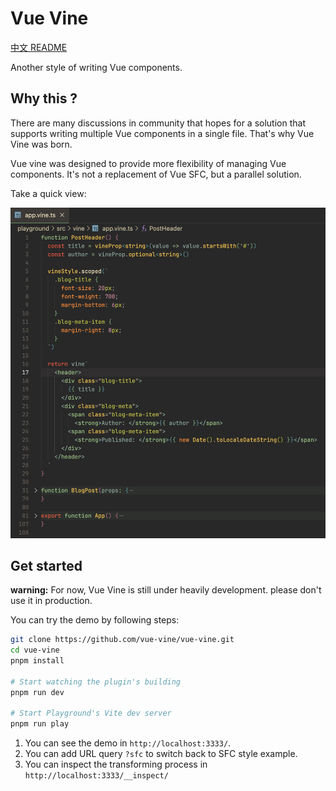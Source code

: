 # Vue Vine

[中文 README](./README-CN.md)

Another style of writing Vue components.

## Why this ?

There are many discussions in community that hopes for a solution that supports writing multiple Vue components in a single file. That's why Vue Vine was born.

Vue vine was designed to provide more flexibility of managing Vue components. It's not a replacement of Vue SFC, but a parallel solution.

Take a quick view:

![Quick view](./packages/docs/assets/quick-view.png)

## Get started

**warning:** For now, Vue Vine is still under heavily development. please don't use it in production.

You can try the demo by following steps:

```bash
git clone https://github.com/vue-vine/vue-vine.git
cd vue-vine
pnpm install

# Start watching the plugin's building
pnpm run dev

# Start Playground's Vite dev server
pnpm run play
```

1. You can see the demo in `http://localhost:3333/`. 
2. You can add URL query `?sfc` to switch back to SFC style example.
3. You can inspect the transforming process in `http://localhost:3333/__inspect/`
